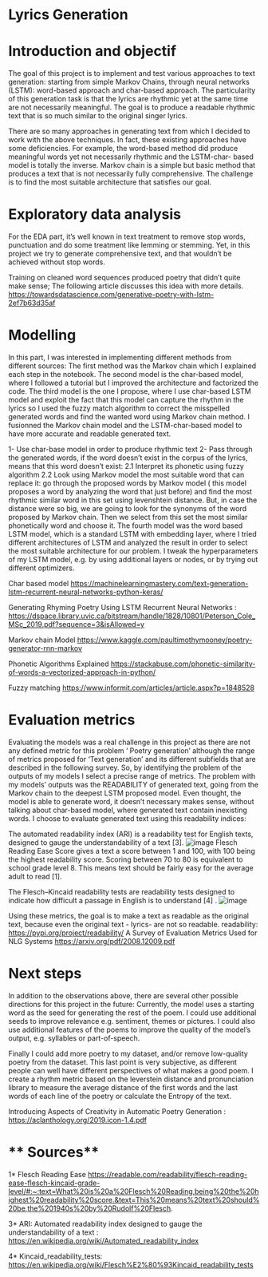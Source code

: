 # Lyrics Generation

# Introduction and objectif


 The goal of this project is to implement and test various approaches to text generation: starting from simple Markov Chains, through neural networks (LSTM): word-based approach and char-based approach. 
 The particularity of this generation task is that the lyrics are rhythmic yet at the same time are not necessarily meaningful. 
The goal is to produce a readable rhythmic text that is so much similar to the original singer lyrics.

There are so many approaches in generating text from which I decided to work with the above techniques. In fact,  these existing approaches have some deficiencies. For example, the word-based method did produce meaningful words yet not necessarily rhythmic and the LSTM-char- based model is totally the inverse. Markov chain is a simple but basic method that produces a text that is not necessarily fully comprehensive.  The challenge is to find the most suitable architecture that satisfies our goal.


# Exploratory data analysis
For the EDA part, it’s well known in text treatment to remove stop words, punctuation and do some treatment like lemming or stemming. Yet, in this project we try to generate comprehensive text, and that wouldn’t be achieved without stop words.

Training on cleaned word sequences produced poetry that didn’t quite make sense;  The following article discusses this idea with more details.
https://towardsdatascience.com/generative-poetry-with-lstm-2ef7b63d35af

# Modelling

In this part, I was interested in implementing different methods from different sources:
The first method was the Markov chain which I explained each step in the notebook.
The second model is the char-based model, where I followed a tutorial but I improved the architecture and factorized the code.
The third model is the one I propose, where I use char-based LSTM model and exploit the fact that this model can capture the rhythm in the lyrics so I used the fuzzy match algorithm to correct the misspelled generated words and find the wanted word using Markov chain method. I fusionned the Markov chain model and the LSTM-char-based model to have more accurate and readable generated text.

1- Use char-base model in order to produce rhythmic text 
2- Pass through the generated words, if the word doesn’t exist in the corpus of the lyrics, means that this word doesn’t exist:
     2.1 Interpret its phonetic using fuzzy algorithm
     2.2 Look using Markov model the most suitable word that can replace it:
              go through the proposed words by Markov model ( this model proposes a word by analyzing the word that just before) and find the most rhythmic similar word in this set using levenshtein distance. But, in case the distance were so big, we are going to look for the synonyms of the word proposed by Markov chain. Then we select from this set the most similar phonetically word and choose it.
The fourth model was the word based LSTM model, which is a standard LSTM with embedding layer, where I tried different architectures of LSTM and analyzed the result in order to select the most suitable architecture for our problem. I tweak the hyperparameters of my LSTM model, e.g. by using additional layers or nodes, or by trying out different optimizers. 

 


Char based model https://machinelearningmastery.com/text-generation-lstm-recurrent-neural-networks-python-keras/ 

 Generating Rhyming Poetry Using LSTM Recurrent Neural Networks : https://dspace.library.uvic.ca/bitstream/handle/1828/10801/Peterson_Cole_MSc_2019.pdf?sequence=3&isAllowed=y

Markov chain Model
https://www.kaggle.com/paultimothymooney/poetry-generator-rnn-markov

Phonetic Algorithms Explained
https://stackabuse.com/phonetic-similarity-of-words-a-vectorized-approach-in-python/

Fuzzy matching
 https://www.informit.com/articles/article.aspx?p=1848528



# Evaluation metrics 

 Evaluating the models was a real  challenge in this project as there are not any defined metric for this problem ‘ Poetry generation’ although the range of metrics proposed for ‘Text generation’ and its different subfields that are described in the following survey. 
So, by identifying the problem of the outputs of my models I select a precise range of metrics.
The problem with my models’ outputs was the READABILITY of generated text, going from the Markov chain to the deepest LSTM proposed model. 
Even thought, the model is able to generate word, it doesn’t necessary makes sense, without talking about char-based model, where generated text contain inexisting words.
I choose to evaluate generated text using this readability indices: 

The automated readability index (ARI) is a readability test for English texts, designed to gauge the understandability of a text [3]. 
![image](https://user-images.githubusercontent.com/99397991/154858706-7cafcef4-f4a4-4d6a-a8a0-887c227163ed.png)
Flesch Reading Ease Score gives a text a score between 1 and 100, with 100 being the highest readability score. Scoring between 70 to 80 is equivalent to school grade level 8. This means text should be fairly easy for the average adult to read [1].

The Flesch–Kincaid readability tests are readability tests designed to indicate how difficult a passage in English is to understand [4] . 
![image](https://user-images.githubusercontent.com/99397991/154858816-c6ff42a4-72fb-4025-9176-5632110a2668.png)


Using these metrics, the goal is to make a text as readable as the original text, because even the original text - lyrics- are not so readable. 
readability: https://pypi.org/project/readability/
A Survey of Evaluation Metrics Used for NLG Systems
     https://arxiv.org/pdf/2008.12009.pdf




# Next steps
In addition to the observations above, there are several other possible directions for this project in the future:
Currently, the model uses a starting word as the seed for generating the rest of the poem. I could use additional seeds to improve relevance e.g. sentiment, themes or pictures.
I could also use additional features of the poems to improve the quality of the model’s output, e.g. syllables or part-of-speech.

Finally I could add more poetry to my dataset, and/or remove low-quality poetry from the dataset. This last point is very subjective, as different people can well have different perspectives of what makes a good poem.
I create a rhythm metric based on the leverstein distance and pronunciation library to measure the average distance of the first words and the last words of each line of the poetry or calculate the Entropy of the text.

Introducing Aspects of Creativity in Automatic Poetry Generation : https://aclanthology.org/2019.icon-1.4.pdf





# ** Sources** 


1* Flesch Reading Ease https://readable.com/readability/flesch-reading-ease-flesch-kincaid-grade-level/#:~:text=What%20is%20a%20Flesch%20Reading,being%20the%20highest%20readability%20score.&text=This%20means%20text%20should%20be,the%201940s%20by%20Rudolf%20Flesch.


3* ARI: Automated readability index designed to gauge the understandability of a text : https://en.wikipedia.org/wiki/Automated_readability_index


4*  Kincaid_readability_tests: https://en.wikipedia.org/wiki/Flesch%E2%80%93Kincaid_readability_tests
